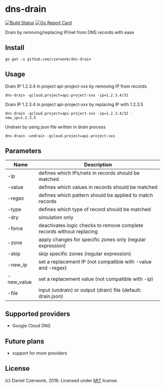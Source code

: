 # dns-drain 
[![Build Status](https://travis-ci.org/czerwonk/dns-drain.svg)][travis]
[![Go Report Card](https://goreportcard.com/badge/github.com/czerwonk/dns-drain)][goreportcard]

Drain by removing/replacing IP/net from DNS records with ease

## Install
```
go get -u github.com/czerwonk/dns-drain
```
## Usage

Drain IP 1.2.3.4 in project api-project-xxx by removing IP from records
```
dns-drain -gcloud.project=api-project-xxx -ip=1.2.3.4/32
``` 

Drain IP 1.2.3.4 in project api-project-xxx by replacing IP with 1.2.3.5
```
dns-drain -gcloud.project=api-project-xxx -ip=1.2.3.4/32 -new_ip=1.2.3.5
```

Undrain by using json file written in drain process
```
dns-drain -undrain -gcloud.project=api-project-xxx
```

## Parameters

Name        | Description
------------|------------
-ip | defines which IPs/nets in records should be matched
-value | defines which values in records should be matched
-regex | defines which pattern should be applied to match records
-type | defines which type of record should be matched
-dry | simulation only
-force | deactivates logic checks to remove complete records without replacing
-zone | apply changes for specific zones only (regular expression)
-skip | skip specific zones (regular expression)
-new_ip | set a replacement IP (not compatible with -value and -regex)
-new_value | set a replacement value (not compatible with -ip)
-file | input (undrain) or output (drain) file (default: drain.json)

## Supported providers
* Google Cloud DNS

## Future plans
* support for more providers

## License
(c) Daniel Czerwonk, 2016. Licensed under [MIT](LICENSE) license.

[travis]: https://travis-ci.org/czerwonk/dns-drain
[goreportcard]: https://goreportcard.com/report/github.com/czerwonk/dns-drain
